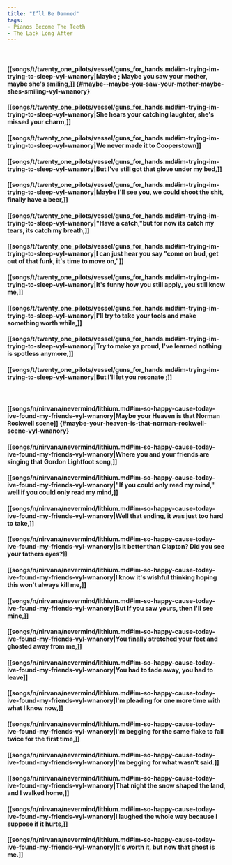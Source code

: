```yaml
---
title: "I’ll Be Damned"
tags:
- Pianos Become The Teeth
- The Lack Long After
---
```

&nbsp;
#### [[songs/t/twenty_one_pilots/vessel/guns_for_hands.md#im-trying-im-trying-to-sleep-vyl-wnanory|Maybe ; Maybe you saw your mother, maybe she's smiling,]] {#maybe--maybe-you-saw-your-mother-maybe-shes-smiling-vyl-wnanory}
#### [[songs/t/twenty_one_pilots/vessel/guns_for_hands.md#im-trying-im-trying-to-sleep-vyl-wnanory|She hears your catching laughter, she's missed your charm,]]
#### [[songs/t/twenty_one_pilots/vessel/guns_for_hands.md#im-trying-im-trying-to-sleep-vyl-wnanory|We never made it to Cooperstown]]
#### [[songs/t/twenty_one_pilots/vessel/guns_for_hands.md#im-trying-im-trying-to-sleep-vyl-wnanory|But I've still got that glove under my bed,]]
#### [[songs/t/twenty_one_pilots/vessel/guns_for_hands.md#im-trying-im-trying-to-sleep-vyl-wnanory|Maybe I'll see you, we could shoot the shit, finally have a beer,]]
#### [[songs/t/twenty_one_pilots/vessel/guns_for_hands.md#im-trying-im-trying-to-sleep-vyl-wnanory|"Have a catch,"but for now its catch my tears, its catch my breath,]]
#### [[songs/t/twenty_one_pilots/vessel/guns_for_hands.md#im-trying-im-trying-to-sleep-vyl-wnanory|I can just hear you say "come on bud, get out of that funk, it's time to move on,"]]
#### [[songs/t/twenty_one_pilots/vessel/guns_for_hands.md#im-trying-im-trying-to-sleep-vyl-wnanory|It's funny how you still apply, you still know me,]]
#### [[songs/t/twenty_one_pilots/vessel/guns_for_hands.md#im-trying-im-trying-to-sleep-vyl-wnanory|I'll try to take your tools and make something worth while,]]
#### [[songs/t/twenty_one_pilots/vessel/guns_for_hands.md#im-trying-im-trying-to-sleep-vyl-wnanory|Try to make ya proud, I've learned nothing is spotless anymore,]]
#### [[songs/t/twenty_one_pilots/vessel/guns_for_hands.md#im-trying-im-trying-to-sleep-vyl-wnanory|But I'll let you resonate ;]]
&nbsp;
#### [[songs/n/nirvana/nevermind/lithium.md#im-so-happy-cause-today-ive-found-my-friends-vyl-wnanory|Maybe your Heaven is that Norman Rockwell scene]] {#maybe-your-heaven-is-that-norman-rockwell-scene-vyl-wnanory}
#### [[songs/n/nirvana/nevermind/lithium.md#im-so-happy-cause-today-ive-found-my-friends-vyl-wnanory|Where you and your friends are singing that Gordon Lightfoot song,]]
#### [[songs/n/nirvana/nevermind/lithium.md#im-so-happy-cause-today-ive-found-my-friends-vyl-wnanory|"If you could only read my mind," well if you could only read my mind,]]
#### [[songs/n/nirvana/nevermind/lithium.md#im-so-happy-cause-today-ive-found-my-friends-vyl-wnanory|Well that ending, it was just too hard to take,]]
#### [[songs/n/nirvana/nevermind/lithium.md#im-so-happy-cause-today-ive-found-my-friends-vyl-wnanory|Is it better than Clapton? Did you see your fathers eyes?]]
#### [[songs/n/nirvana/nevermind/lithium.md#im-so-happy-cause-today-ive-found-my-friends-vyl-wnanory|I know it's wishful thinking hoping this won't always kill me,]]
#### [[songs/n/nirvana/nevermind/lithium.md#im-so-happy-cause-today-ive-found-my-friends-vyl-wnanory|But If you saw yours, then I'll see mine,]]
#### [[songs/n/nirvana/nevermind/lithium.md#im-so-happy-cause-today-ive-found-my-friends-vyl-wnanory|You finally stretched your feet and ghosted away from me,]]
#### [[songs/n/nirvana/nevermind/lithium.md#im-so-happy-cause-today-ive-found-my-friends-vyl-wnanory|You had to fade away, you had to leave]]
#### [[songs/n/nirvana/nevermind/lithium.md#im-so-happy-cause-today-ive-found-my-friends-vyl-wnanory|I'm pleading for one more time with what I know now,]]
#### [[songs/n/nirvana/nevermind/lithium.md#im-so-happy-cause-today-ive-found-my-friends-vyl-wnanory|I'm begging for the same flake to fall twice for the first time,]]
#### [[songs/n/nirvana/nevermind/lithium.md#im-so-happy-cause-today-ive-found-my-friends-vyl-wnanory|I'm begging for what wasn't said.]]
#### [[songs/n/nirvana/nevermind/lithium.md#im-so-happy-cause-today-ive-found-my-friends-vyl-wnanory|That night the snow shaped the land, and I walked home,]]
#### [[songs/n/nirvana/nevermind/lithium.md#im-so-happy-cause-today-ive-found-my-friends-vyl-wnanory|I laughed the whole way because I suppose if it hurts,]]
#### [[songs/n/nirvana/nevermind/lithium.md#im-so-happy-cause-today-ive-found-my-friends-vyl-wnanory|It's worth it, but now that ghost is me.]]

